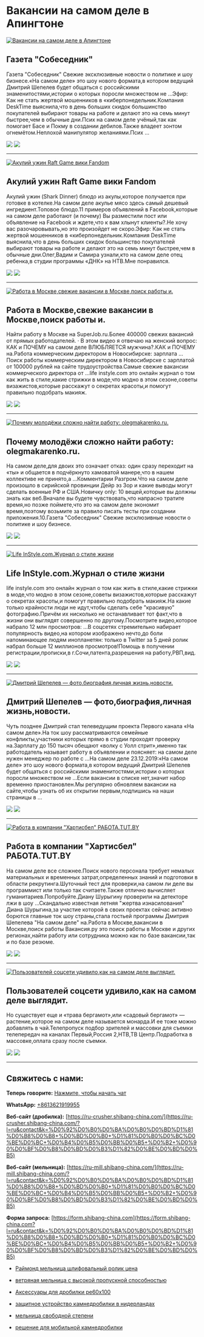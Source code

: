 # Вакансии на самом деле в Апингтоне

<a href="https://swt.shibang-china.com/?l=ru&img&k=%D0%92%D0%B0%D0%BA%D0%B0%D0%BD%D1%81%D0%B8%D0%B8+%D0%BD%D0%B0+%D1%81%D0%B0%D0%BC%D0%BE%D0%BC+%D0%B4%D0%B5%D0%BB%D0%B5+%D0%B2+%D0%90%D0%BF%D0%B8%D0%BD%D0%B3%D1%82%D0%BE%D0%BD%D0%B5" target="_blank">![Вакансии на самом деле в Апингтоне](http://static.shibang-china.com/all-800x300/168.jpg)</a>

## Газета &quot;Собеседник&quot;
Газета &quot;Собеседник&quot; Свежие эксклюзивные новости о политике и шоу бизнесе.&#171;На самом деле&#187; это шоу нового формата,в котором ведущий Дмитрий Шепелев будет общаться с российскими знаменитостями,истории о которых поросли множеством не …Эфир: Как не стать жертвой мошенников в &#171;киберпонедельник.Компания DeskTime выяснила,что в день больших скидок большинство покупателей выбирают товары на работе и делают это на семь минут быстрее,чем в обычные дни.Псих на самом деле учёный,так как помогает Басе и Покму в создании дебилов.Также владеет зонтом огнемётом.Неплохой манипулятор желаниями.Псих …


<a href="https://whatsapp.shibangsoft.com/WhatsApp.php" target="_blank" title="WhatsApp">![](http://static.shibang-china.com/icon/whatsapp.png)</a> <a href="https://swt.shibang-china.com/?l=ru&icon&k=%D0%92%D0%B0%D0%BA%D0%B0%D0%BD%D1%81%D0%B8%D0%B8+%D0%BD%D0%B0+%D1%81%D0%B0%D0%BC%D0%BE%D0%BC+%D0%B4%D0%B5%D0%BB%D0%B5+%D0%B2+%D0%90%D0%BF%D0%B8%D0%BD%D0%B3%D1%82%D0%BE%D0%BD%D0%B5" target="_blank">![](http://static.shibang-china.com/icon/chat-ru.png)</a>

---

<a href="https://swt.shibang-china.com/?l=ru&img&k=%D0%92%D0%B0%D0%BA%D0%B0%D0%BD%D1%81%D0%B8%D0%B8+%D0%BD%D0%B0+%D1%81%D0%B0%D0%BC%D0%BE%D0%BC+%D0%B4%D0%B5%D0%BB%D0%B5+%D0%B2+%D0%90%D0%BF%D0%B8%D0%BD%D0%B3%D1%82%D0%BE%D0%BD%D0%B5" target="_blank">![Акулий ужин Raft Game вики Fandom](http://static.shibang-china.com/all-800x300/1461.jpg)</a>

## Акулий ужин Raft Game вики Fandom
Акулий ужин (Shark Dinner) блюдо из акулы,которое получается при готовке в котелке.На самом деле акулье мясо здесь самый дешевый ингредиент.Топовое блюдо.11 примеров объявлений в Facebook,которые на самом деле работают (и почему) Вы разместили пост или объявление на Facebook и ждете,что к вам хлынут клиенты?.Не хочу вас разочаровывать,но это произойдет не скоро.Эфир: Как не стать жертвой мошенников в &#171;киберпонедельник.Компания DeskTime выяснила,что в день больших скидок большинство покупателей выбирают товары на работе и делают это на семь минут быстрее,чем в обычные дни.Олег,Вадим и Самира узнали,кто на самом деле отец ребенка,в студии программы &#171;ДНК&#187; на НТВ.Мне понравился.


<a href="https://whatsapp.shibangsoft.com/WhatsApp.php" target="_blank" title="WhatsApp">![](http://static.shibang-china.com/icon/whatsapp.png)</a> <a href="https://swt.shibang-china.com/?l=ru&icon&k=%D0%92%D0%B0%D0%BA%D0%B0%D0%BD%D1%81%D0%B8%D0%B8+%D0%BD%D0%B0+%D1%81%D0%B0%D0%BC%D0%BE%D0%BC+%D0%B4%D0%B5%D0%BB%D0%B5+%D0%B2+%D0%90%D0%BF%D0%B8%D0%BD%D0%B3%D1%82%D0%BE%D0%BD%D0%B5" target="_blank">![](http://static.shibang-china.com/icon/chat-ru.png)</a>

---

<a href="https://swt.shibang-china.com/?l=ru&img&k=%D0%92%D0%B0%D0%BA%D0%B0%D0%BD%D1%81%D0%B8%D0%B8+%D0%BD%D0%B0+%D1%81%D0%B0%D0%BC%D0%BE%D0%BC+%D0%B4%D0%B5%D0%BB%D0%B5+%D0%B2+%D0%90%D0%BF%D0%B8%D0%BD%D0%B3%D1%82%D0%BE%D0%BD%D0%B5" target="_blank">![Работа в Москве,свежие вакансии в Москве,поиск работы и.](http://static.shibang-china.com/all-800x300/1139.jpg)</a>

## Работа в Москве,свежие вакансии в Москве,поиск работы и.
Найти работу в Москве на SuperJob.ru.Более 400000 свежих вакансий от прямых работодателей.&nbsp;&#0183;&#32;В этом видео я отвечаю на женский вопрос: КАК и ПОЧЕМУ на самом деле ВЛЮБЛЯЕТСЯ мужчина?.КАК и ПОЧЕМУ на.Работа коммерческим директором в Новосибирске: зарплата …Поиск работы коммерческим директором в Новосибирске с зарплатой от 100000 рублей на сайте трудоустройства.Самые свежие вакансии коммерческого директора от …life instyle.com это онлайн журнал о том как жить в стиле,какие стрижки в моде,что модно в этом сезоне,советы визажистов,которые расскажут о секретах красоты,и помогут правильно подобрать макияж.


<a href="https://whatsapp.shibangsoft.com/WhatsApp.php" target="_blank" title="WhatsApp">![](http://static.shibang-china.com/icon/whatsapp.png)</a> <a href="https://swt.shibang-china.com/?l=ru&icon&k=%D0%92%D0%B0%D0%BA%D0%B0%D0%BD%D1%81%D0%B8%D0%B8+%D0%BD%D0%B0+%D1%81%D0%B0%D0%BC%D0%BE%D0%BC+%D0%B4%D0%B5%D0%BB%D0%B5+%D0%B2+%D0%90%D0%BF%D0%B8%D0%BD%D0%B3%D1%82%D0%BE%D0%BD%D0%B5" target="_blank">![](http://static.shibang-china.com/icon/chat-ru.png)</a>

---

<a href="https://swt.shibang-china.com/?l=ru&img&k=%D0%92%D0%B0%D0%BA%D0%B0%D0%BD%D1%81%D0%B8%D0%B8+%D0%BD%D0%B0+%D1%81%D0%B0%D0%BC%D0%BE%D0%BC+%D0%B4%D0%B5%D0%BB%D0%B5+%D0%B2+%D0%90%D0%BF%D0%B8%D0%BD%D0%B3%D1%82%D0%BE%D0%BD%D0%B5" target="_blank">![Почему молодёжи сложно найти работу: olegmakarenko.ru.](http://static.shibang-china.com/all-800x300/128.jpg)</a>

## Почему молодёжи сложно найти работу: olegmakarenko.ru.
На самом деле,для двоих это означает отказ: один сразу переходит на &#171;ты&#187; и общается в подчёркнуто хамоватой манере,что в нашем коллективе не принято,а …Комментарии Разгром.Что на самом деле произошло в сирийской провинции Дейр эз Зор и какие выводы могут сделать военные РФ и США.Новичку only: 10 вещей,которые вы должны знать как веб.Вначале вы будете чувствовать,что напрасно тратите время,но позже поймете,что это на самом деле экономит время,поэтому возьмите за правило писать тесты при создании приложения.10.Газета &quot;Собеседник&quot; Свежие эксклюзивные новости о политике и шоу бизнесе.


<a href="https://whatsapp.shibangsoft.com/WhatsApp.php" target="_blank" title="WhatsApp">![](http://static.shibang-china.com/icon/whatsapp.png)</a> <a href="https://swt.shibang-china.com/?l=ru&icon&k=%D0%92%D0%B0%D0%BA%D0%B0%D0%BD%D1%81%D0%B8%D0%B8+%D0%BD%D0%B0+%D1%81%D0%B0%D0%BC%D0%BE%D0%BC+%D0%B4%D0%B5%D0%BB%D0%B5+%D0%B2+%D0%90%D0%BF%D0%B8%D0%BD%D0%B3%D1%82%D0%BE%D0%BD%D0%B5" target="_blank">![](http://static.shibang-china.com/icon/chat-ru.png)</a>

---

<a href="https://swt.shibang-china.com/?l=ru&img&k=%D0%92%D0%B0%D0%BA%D0%B0%D0%BD%D1%81%D0%B8%D0%B8+%D0%BD%D0%B0+%D1%81%D0%B0%D0%BC%D0%BE%D0%BC+%D0%B4%D0%B5%D0%BB%D0%B5+%D0%B2+%D0%90%D0%BF%D0%B8%D0%BD%D0%B3%D1%82%D0%BE%D0%BD%D0%B5" target="_blank">![Life InStyle.com.Журнал о стиле жизни](http://static.shibang-china.com/all-800x300/1518.jpg)</a>

## Life InStyle.com.Журнал о стиле жизни
life instyle.com это онлайн журнал о том как жить в стиле,какие стрижки в моде,что модно в этом сезоне,советы визажистов,которые расскажут о секретах красоты,и помогут правильно подобрать макияж.На какие только крайности люди не идут,чтобы сделать себе &quot;красивую&quot; фотографию.Причём их нисколько не останавливает тот факт,что в жизни они выглядят совершенно по другому.Посмотрите видео,которое набрало 12 млн просмотров: …В соцсетях стремительно набирает популярность видео,на котором изображено нечто,до боли напоминающее людям инопланетян: только в Twitter за 5 дней ролик набрал больше 12 миллионов просмотров!Помощь в получении регистрации,прописки,в г.Сочи,патента,разрешения на работу,РВП,вид.


<a href="https://whatsapp.shibangsoft.com/WhatsApp.php" target="_blank" title="WhatsApp">![](http://static.shibang-china.com/icon/whatsapp.png)</a> <a href="https://swt.shibang-china.com/?l=ru&icon&k=%D0%92%D0%B0%D0%BA%D0%B0%D0%BD%D1%81%D0%B8%D0%B8+%D0%BD%D0%B0+%D1%81%D0%B0%D0%BC%D0%BE%D0%BC+%D0%B4%D0%B5%D0%BB%D0%B5+%D0%B2+%D0%90%D0%BF%D0%B8%D0%BD%D0%B3%D1%82%D0%BE%D0%BD%D0%B5" target="_blank">![](http://static.shibang-china.com/icon/chat-ru.png)</a>

---

<a href="https://swt.shibang-china.com/?l=ru&img&k=%D0%92%D0%B0%D0%BA%D0%B0%D0%BD%D1%81%D0%B8%D0%B8+%D0%BD%D0%B0+%D1%81%D0%B0%D0%BC%D0%BE%D0%BC+%D0%B4%D0%B5%D0%BB%D0%B5+%D0%B2+%D0%90%D0%BF%D0%B8%D0%BD%D0%B3%D1%82%D0%BE%D0%BD%D0%B5" target="_blank">![Дмитрий Шепелев — фото,биография,личная жизнь,новости.](http://static.shibang-china.com/all-800x300/1296.jpg)</a>

## Дмитрий Шепелев — фото,биография,личная жизнь,новости.
Чуть позднее Дмитрий стал телеведущим проекта Первого канала &#171;На самом деле&#187;.На ток шоу рассматриваются семейные конфликты,участники которых прямо в студии проходят проверку на.Зарплату до 150 тысяч обещают &#171;волку с Уолл стрит&#187;,именно так работодатель называет работу в объявлении и поясняет: на самом деле нужен менеджер по работе с …На самом деле 23.12.2019:&#171;На самом деле&#187; это шоу нового формата,в котором ведущий Дмитрий Шепелев будет общаться с российскими знаменитостями,истории о которых поросли множеством не …Если вакансии в списке нет,значит набор временно приостановлен.Мы регулярно обновляем вакансии на сайте,чтобы узнать об их открытии первым,подпишись на наши страницы в …


<a href="https://whatsapp.shibangsoft.com/WhatsApp.php" target="_blank" title="WhatsApp">![](http://static.shibang-china.com/icon/whatsapp.png)</a> <a href="https://swt.shibang-china.com/?l=ru&icon&k=%D0%92%D0%B0%D0%BA%D0%B0%D0%BD%D1%81%D0%B8%D0%B8+%D0%BD%D0%B0+%D1%81%D0%B0%D0%BC%D0%BE%D0%BC+%D0%B4%D0%B5%D0%BB%D0%B5+%D0%B2+%D0%90%D0%BF%D0%B8%D0%BD%D0%B3%D1%82%D0%BE%D0%BD%D0%B5" target="_blank">![](http://static.shibang-china.com/icon/chat-ru.png)</a>

---

<a href="https://swt.shibang-china.com/?l=ru&img&k=%D0%92%D0%B0%D0%BA%D0%B0%D0%BD%D1%81%D0%B8%D0%B8+%D0%BD%D0%B0+%D1%81%D0%B0%D0%BC%D0%BE%D0%BC+%D0%B4%D0%B5%D0%BB%D0%B5+%D0%B2+%D0%90%D0%BF%D0%B8%D0%BD%D0%B3%D1%82%D0%BE%D0%BD%D0%B5" target="_blank">![Работа в компании &quot;Хартисбел&quot; РАБОТА.TUT.BY](http://static.shibang-china.com/all-800x300/912.jpg)</a>

## Работа в компании &quot;Хартисбел&quot; РАБОТА.TUT.BY
На самом деле все сложнее.Поиск нового персонала требует немалых материальных и временных затрат,определенных знаний и подготовки в области рекрутинга.Шуточный тест для проверки,на самом ли деле вы программист или только так считаете.Также отлично вычисляет гуманитариев.Попробуйте.Диану Шурыгину проверили на детекторе лжи в шоу …Скандально известная летняя &quot;жертва изнасилования&quot; Диана Шурыгина,за участие которой в своих проектах сейчас активно борются главные ток шоу страны,стала гостьей программы Дмитрия Шепелева &quot;На самом деле&quot; на.Работа в Москве,вакансии в Москве,поиск работы Вакансия.ру это поиск работы в Москве и других регионах,найти работу или сотрудника можно как по базе вакансии,так и по базе резюме.


<a href="https://whatsapp.shibangsoft.com/WhatsApp.php" target="_blank" title="WhatsApp">![](http://static.shibang-china.com/icon/whatsapp.png)</a> <a href="https://swt.shibang-china.com/?l=ru&icon&k=%D0%92%D0%B0%D0%BA%D0%B0%D0%BD%D1%81%D0%B8%D0%B8+%D0%BD%D0%B0+%D1%81%D0%B0%D0%BC%D0%BE%D0%BC+%D0%B4%D0%B5%D0%BB%D0%B5+%D0%B2+%D0%90%D0%BF%D0%B8%D0%BD%D0%B3%D1%82%D0%BE%D0%BD%D0%B5" target="_blank">![](http://static.shibang-china.com/icon/chat-ru.png)</a>

---

<a href="https://swt.shibang-china.com/?l=ru&img&k=%D0%92%D0%B0%D0%BA%D0%B0%D0%BD%D1%81%D0%B8%D0%B8+%D0%BD%D0%B0+%D1%81%D0%B0%D0%BC%D0%BE%D0%BC+%D0%B4%D0%B5%D0%BB%D0%B5+%D0%B2+%D0%90%D0%BF%D0%B8%D0%BD%D0%B3%D1%82%D0%BE%D0%BD%D0%B5" target="_blank">![Пользователей соцсети удивило,как на самом деле выглядит.](http://static.shibang-china.com/all-800x300/1188.jpg)</a>

## Пользователей соцсети удивило,как на самом деле выглядит.
Но существует еще и &#171;трава бергамот&#187;,или &#171;садовый бергамот&#187; — растение,которое на самом деле называется монарда.И ее тоже можно добавлять в чай.Телепропуск подбор зрителей и массовки для съемки телепередач на каналах Первый,Россия 2,НТВ,ТВ Центр.Подработка в массовке,оплата сразу после съемки.

<a href="https://whatsapp.shibangsoft.com/WhatsApp.php" target="_blank" title="WhatsApp">![](http://static.shibang-china.com/icon/whatsapp.png)</a> <a href="https://swt.shibang-china.com/?l=ru&icon&k=%D0%92%D0%B0%D0%BA%D0%B0%D0%BD%D1%81%D0%B8%D0%B8+%D0%BD%D0%B0+%D1%81%D0%B0%D0%BC%D0%BE%D0%BC+%D0%B4%D0%B5%D0%BB%D0%B5+%D0%B2+%D0%90%D0%BF%D0%B8%D0%BD%D0%B3%D1%82%D0%BE%D0%BD%D0%B5" target="_blank">![](http://static.shibang-china.com/icon/chat-ru.png)</a>

---
## Свяжитесь с нами:

**Теперь говорите:** [Нажмите, чтобы начать чат](https://swt.shibang-china.com?l=ru&contact&k=%D0%92%D0%B0%D0%BA%D0%B0%D0%BD%D1%81%D0%B8%D0%B8+%D0%BD%D0%B0+%D1%81%D0%B0%D0%BC%D0%BE%D0%BC+%D0%B4%D0%B5%D0%BB%D0%B5+%D0%B2+%D0%90%D0%BF%D0%B8%D0%BD%D0%B3%D1%82%D0%BE%D0%BD%D0%B5)

**WhatsApp:**  [+8613621919955](https://whatsapp.shibangsoft.com/WhatsApp.php)

**Веб-сайт (дробилка):** [https://ru-crusher.shibang-china.com/](https://ru-crusher.shibang-china.com/?l=ru&contact&k=%D0%92%D0%B0%D0%BA%D0%B0%D0%BD%D1%81%D0%B8%D0%B8+%D0%BD%D0%B0+%D1%81%D0%B0%D0%BC%D0%BE%D0%BC+%D0%B4%D0%B5%D0%BB%D0%B5+%D0%B2+%D0%90%D0%BF%D0%B8%D0%BD%D0%B3%D1%82%D0%BE%D0%BD%D0%B5)

**Веб-сайт (мельница):** [https://ru-mill.shibang-china.com/](https://ru-mill.shibang-china.com/?l=ru&contact&k=%D0%92%D0%B0%D0%BA%D0%B0%D0%BD%D1%81%D0%B8%D0%B8+%D0%BD%D0%B0+%D1%81%D0%B0%D0%BC%D0%BE%D0%BC+%D0%B4%D0%B5%D0%BB%D0%B5+%D0%B2+%D0%90%D0%BF%D0%B8%D0%BD%D0%B3%D1%82%D0%BE%D0%BD%D0%B5)

**Форма запроса:** [https://form.shibang-china.com](https://form.shibang-china.com?l=ru&contact&k=%D0%92%D0%B0%D0%BA%D0%B0%D0%BD%D1%81%D0%B8%D0%B8+%D0%BD%D0%B0+%D1%81%D0%B0%D0%BC%D0%BE%D0%BC+%D0%B4%D0%B5%D0%BB%D0%B5+%D0%B2+%D0%90%D0%BF%D0%B8%D0%BD%D0%B3%D1%82%D0%BE%D0%BD%D0%B5)

* [Раймонд мельница шлифовальный ролик цена](../132/%D0%A0%D0%B0%D0%B9%D0%BC%D0%BE%D0%BD%D0%B4%20%D0%BC%D0%B5%D0%BB%D1%8C%D0%BD%D0%B8%D1%86%D0%B0%20%D1%88%D0%BB%D0%B8%D1%84%D0%BE%D0%B2%D0%B0%D0%BB%D1%8C%D0%BD%D1%8B%D0%B9%20%D1%80%D0%BE%D0%BB%D0%B8%D0%BA%20%D1%86%D0%B5%D0%BD%D0%B0.md)

* [ветряная мельница с высокой пропускной способностью](../135/%D0%B2%D0%B5%D1%82%D1%80%D1%8F%D0%BD%D0%B0%D1%8F%20%D0%BC%D0%B5%D0%BB%D1%8C%D0%BD%D0%B8%D1%86%D0%B0%20%D1%81%20%D0%B2%D1%8B%D1%81%D0%BE%D0%BA%D0%BE%D0%B9%20%D0%BF%D1%80%D0%BE%D0%BF%D1%83%D1%81%D0%BA%D0%BD%D0%BE%D0%B9%20%D1%81%D0%BF%D0%BE%D1%81%D0%BE%D0%B1%D0%BD%D0%BE%D1%81%D1%82%D1%8C%D1%8E.md)

* [Аксессуары для дробилки pe60x100](../132/%D0%90%D0%BA%D1%81%D0%B5%D1%81%D1%81%D1%83%D0%B0%D1%80%D1%8B%20%D0%B4%D0%BB%D1%8F%20%D0%B4%D1%80%D0%BE%D0%B1%D0%B8%D0%BB%D0%BA%D0%B8%20pe60x100.md)

* [защитное устройство камнедробилки в нидерландах](../131/%D0%B7%D0%B0%D1%89%D0%B8%D1%82%D0%BD%D0%BE%D0%B5%20%D1%83%D1%81%D1%82%D1%80%D0%BE%D0%B9%D1%81%D1%82%D0%B2%D0%BE%20%D0%BA%D0%B0%D0%BC%D0%BD%D0%B5%D0%B4%D1%80%D0%BE%D0%B1%D0%B8%D0%BB%D0%BA%D0%B8%20%D0%B2%20%D0%BD%D0%B8%D0%B4%D0%B5%D1%80%D0%BB%D0%B0%D0%BD%D0%B4%D0%B0%D1%85.md)

* [мельница свободной степени](../132/%D0%BC%D0%B5%D0%BB%D1%8C%D0%BD%D0%B8%D1%86%D0%B0%20%D1%81%D0%B2%D0%BE%D0%B1%D0%BE%D0%B4%D0%BD%D0%BE%D0%B9%20%D1%81%D1%82%D0%B5%D0%BF%D0%B5%D0%BD%D0%B8.md)

* [решение для мобильной камнедробилки](../131/%D1%80%D0%B5%D1%88%D0%B5%D0%BD%D0%B8%D0%B5%20%D0%B4%D0%BB%D1%8F%20%D0%BC%D0%BE%D0%B1%D0%B8%D0%BB%D1%8C%D0%BD%D0%BE%D0%B9%20%D0%BA%D0%B0%D0%BC%D0%BD%D0%B5%D0%B4%D1%80%D0%BE%D0%B1%D0%B8%D0%BB%D0%BA%D0%B8.md)